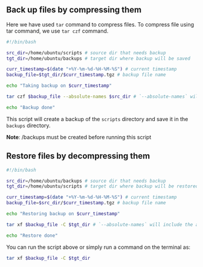 ## Back up files by compressing them

Here we have used `tar` command to compress files.
To compress file using tar command, we use `tar czf` command.

```bash
#!/bin/bash

src_dir=/home/ubuntu/scripts # source dir that needs backup
tgt_dir=/home/ubuntu/backups # target dir where backup will be saved

curr_timestamp=$(date "+%Y-%m-%d-%H-%M-%S") # current timestamp
backup_file=$tgt_dir/$curr_timestamp.tgz # backup file name

echo "Taking backup on $curr_timestamp" 

tar czf $backup_file --absolute-names $src_dir # `--absolute-names` will include the absolute path in the backup file, this command compresses the files in the `scripts` directory

echo "Backup done"
```

This script will create a backup of the `scripts` directory and save it in the `backups` directory. 

**Note**: /backups must be created before running this script

## Restore files by decompressing them

```bash
#!/bin/bash

src_dir=/home/ubuntu/backups # source dir that needs backup
tgt_dir=/home/ubuntu/scripts # target dir where backup will be restored

curr_timestamp=$(date "+%Y-%m-%d-%H-%M-%S") # current timestamp
backup_file=$src_dir/$curr_timestamp.tgz # backup file name

echo "Restoring backup on $curr_timestamp"

tar xf $backup_file -C $tgt_dir # `--absolute-names` will include the absolute path in the backup file, this command decompresses the files in the `scripts` directory

echo "Restore done"
```

You can run the script above or simply run a command on the terminal as:

```bash
tar xf $backup_file -C $tgt_dir
```
